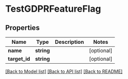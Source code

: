 # TestGDPRFeatureFlag

## Properties
Name | Type | Description | Notes
------------ | ------------- | ------------- | -------------
**name** | **string** |  | [optional] 
**target_id** | **string** |  | [optional] 

[[Back to Model list]](../README.md#documentation-for-models) [[Back to API list]](../README.md#documentation-for-api-endpoints) [[Back to README]](../README.md)

